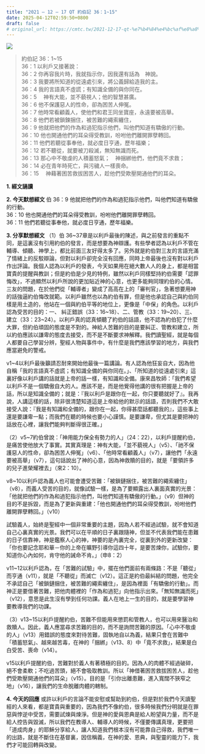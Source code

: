 ```yaml
---
title: "2021 – 12 – 17 QT 約伯記 36：1~15"
date: 2025-04-12T02:59:50+0800
draft: false
# original_url: https://cmtc.tw/2021-12-17-qt-%e7%b4%84%e4%bc%af%e8%a8%98-36%ef%bc%9a115
---
```


![](/images/qt.jpg)
> 約伯記 36：1\~15  
> 36：1 以利戶又接著說：  
> 36：2 你再容我片時，我就指示你，因我還有話為　神說。  
> 36：3 我要將所知道的從遠處引來，將公義歸給造我的主。  
> 36：4 我的言語真不虛謊；有知識全備的與你同在。  
> 36：5 　神有大能，並不藐視人；他的智慧甚廣。  
> 36：6 他不保護惡人的性命，卻為困苦人伸冤。  
> 36：7 他時常看顧義人，使他們和君王同坐寶座，永遠要被高舉。  
> 36：8 他們若被鎖鍊捆住，被苦難的繩索纏住，  
> 36：9 他就把他們的作為和過犯指示他們，叫他們知道有驕傲的行動。  
> 36：10 他也開通他們的耳朵得受教訓，吩咐他們離開罪孽轉回。  
> 36：11 他們若聽從事奉他，就必度日亨通，歷年福樂；  
> 36：12 若不聽從，就要被刀殺滅，無知無識而死。  
> 36：13 那心中不敬虔的人積蓄怒氣；　神捆綁他們，他們竟不求救；  
> 36：14 必在青年時死亡，與污穢人一樣喪命。  
> 36：15 　神藉著困苦救拔困苦人，趁他們受欺壓開通他們的耳朵。

**1. 經文誦讀**

**2.  今天默想經文**
伯 36：9 他就把他們的作為和過犯指示他們，叫他們知道有驕傲的行動。  
36：10 他也開通他們的耳朵得受教訓，吩咐他們離開罪孽轉回。  
36：11 他們若聽從事奉他，就必度日亨通，歷年福樂。

**3. 分享默想經文**
（1）伯 36\~37章是以利戶最後的陳述，與之前發言的重點不同，是這裏沒有引用約伯的發言，而是想要為神辯護。有些學者認為以利戶不管在輔導、傾聽、神學上，都比前面三友好得太多了。另外就是約伯對三友的言語充滿了情緒上的反駁辯論，但對以利戶卻完全沒有回應，同時上帝最後也沒有對以利戶作出評論。我個人認為以利戶的發表，今天如果用在絕大數人人的身上，都是相當寶貴的提醒與教訓；但是約伯是少見的特例，雖然以利戶同樣堅持約伯需要「認罪悔改」，不過顯然以利戶所說的更加貼近神的心意，也更多能夠同理約伯的心情。三友的問題，在於他們從「輔導者」變成了高高在上的「審判官」，急著想要用神的話強逼約伯悔改就範。以利戶雖然也以為約伯有罪，但是他也承認自己與約伯同樣是用土造的，他站在一個與約伯平等的地位上，更像是「中保」的角色。以利戶認為受苦的目的：一、 糾正錯誤（33：16\~18）、二、管教（33：19\~20）、三、建立（33：23\~24）。以利戶真的認真傾聽了約伯的話語，他不認為約伯犯了什麼大罪，但約伯頑固的態度是不對的。神給人苦難的目的是要糾正、管教和建立，所以約伯應該以謙卑的態度去接受，而不是不斷要求神解釋。我們讀聖經，就是每個人都要自己學習分辨，聖經人物與事件中，有什麼是我們應該學習的地方，與我們應當避免的警戒。

v1\~4以利戶最後籲請忍耐來開始他最後一篇講論。有人認為他狂妄自大，因為他自稱「我的言語真不虛謊；有知識全備的與你同在。」、「所知道的從遠處引來」這裏好像以利戶講的話就是上帝的話一樣，有知識和全備。康來昌牧師：「我們希望以利戶不是一個驕傲自大的人。應該不是，而是他覺得他講的很有把握是上帝的話，所以是知識全備的；就是：『我以利戶是跟你在一起，你只要聽就好了』。我再說，人講這樣的話，除非很清楚知道這是上帝給他的默示的話語，否則我們不大敢接受人說：『我是有知識和全備的，跟你在一起，你得甚麼話都聽我的』，這些事上還是要謙卑一點；而我們在聽的時候也要小心謹慎。是要謙卑，但尤其是要把神的話放在心裡，讓我們能夠判斷得很正確。」

（2）v5\~7約伯曾說：「神用能力保全有勢力的人」（24：22），以利戶提醒約伯，是痛苦使他放大了事實。其實真理是：神有大能，「並不藐視人」（v5）、「祂不保護惡人的性命，卻為困苦人伸冤」（v6）、「他時常看顧義人」（v7），讓他們「永遠要被高舉」（v7），這句話說出了神的心意，因為神救贖的目的，就是「要領許多的兒子進榮耀裡去」（來2：10）。

v8\~10以利戶認為義人也可能會遭受苦難：「被鎖鏈捆住，被苦難的繩索纏住」（v8），而義人受苦的目的，就像試驗一樣，是為了要顯露出人裏面真實的光景：「他就把他們的作為和過犯指示他們，叫他們知道有驕傲的行動。」（v9）但神的目的不是拆毀，而是為了更新與重建：「他也開通他們的耳朵得受教訓，吩咐他們離開罪孽轉回。」（v10）

試驗義人，始終是聖經中一個非常重要的主題，因為人若不經過試驗，就不會知道自己心裏真實的光景。我們可以在平順的日子裏跟隨神，但並不代表我們能在患難的日子信靠神，神是鑑察人心的神，神要的是內裏完全，從裏到外的更新改變：「你也要記念耶和華－你的上帝在曠野引導你這四十年，是要苦煉你，試驗你，要知道你心內如何，肯守他的誡命不肯。」（申8：2）

v11\~12以利戶認為，在「苦難的試驗」中，擺在他們面前有兩條路：不是「聽從」而亨通（v11），就是「不聽從」而滅亡（v12）。這正是約伯最糾結的問題，他完全不承認自己「被鎖鏈捆住，被苦難的繩索纏住」，是因為裡面「有驕傲的行動」。而神正是要借著苦難，把他肉體裡的「作為和過犯」向他指示出來。「無知無識而死」（v12），意思是此生沒有學到任何功課。義人在地上一生的目的，就是要學習神要教導我們的功課。

（3）v13\~15以利戶提醒約伯，苦難不但能用來懲罰和管教人，也可以用來醫治和救贖人。因此，義人應當尋求苦難的目的，而不是詢問苦難的原因。「心中不敬虔的人」（v13）用錯誤的態度來對待苦難，固執地自以為義，結果只會在苦難中「積蓄怒氣」、越來越苦毒，在神的「捆綁」（v13、8）中「竟不求救」，結果是白白受苦、喪命（v14）。

v15以利戶提醒約伯，苦難對於義人有著積極的目的。因為人的肉體不經過破碎，絕不會柔軟；不吃過苦頭，絕不會吸取教訓。所以「神借著困苦救拔困苦人，趁他們受欺壓開通他們的耳朵」（v15）。目的是「引你出離患難，進入寬闊不狹窄之地」（v16），讓我們的生命脫離肉體的轄制。

**4. 今天的回應**
或許以利戶的言論不能安慰或幫助到約伯，但是對於我們今天讀聖經的人來看，都是寶貴與重要的，因為我們不像約伯，很多時候我們分明就是在罪惡與悖逆中受苦，需要試煉與煉淨。但是神的愛與恩典是給人盼望與力量，而不是給人控告與毀滅，所以我們在教導人、輔導人的時候，不僅要傳講真理，更要把「道成肉身」的耶穌分享給人，讓人知道我們根本沒有可能靠自己得救，我們唯一的出路，就是不斷住在基督裏，因信稱義，在神的愛、恩典，與聖靈的能力下，我們才可能回轉與改變。

